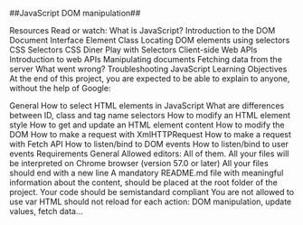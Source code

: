 ##JavaScript DOM manipulation##

Resources
Read or watch:
What is JavaScript?
Introduction to the DOM
Document Interface
Element Class
Locating DOM elements using selectors
CSS Selectors
CSS Diner Play with Selectors
Client-side Web APIs
Introduction to web APIs
Manipulating documents
Fetching data from the server
What went wrong? Troubleshooting JavaScript
Learning Objectives
At the end of this project, you are expected to be able to explain to anyone, without the help of Google:

General
How to select HTML elements in JavaScript
What are differences between ID, class and tag name selectors
How to modify an HTML element style
How to get and update an HTML element content
How to modify the DOM
How to make a request with XmlHTTPRequest
How to make a request with Fetch API
How to listen/bind to DOM events
How to listen/bind to user events
Requirements
General
Allowed editors: All of them.
All your files will be interpreted on Chrome browser (version 57.0 or later)
All your files should end with a new line
A mandatory README.md file with meaningful information about the content, should be placed at the root folder of the project.
Your code should be semistandard compliant
You are not allowed to use var
HTML should not reload for each action: DOM manipulation, update values, fetch data…